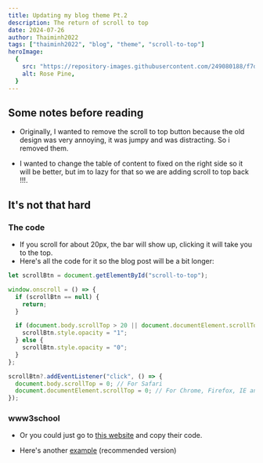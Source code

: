 ```yaml
---
title: Updating my blog theme Pt.2
description: The return of scroll to top
date: 2024-07-26
author: Thaiminh2022
tags: ["thaiminh2022", "blog", "theme", "scroll-to-top"]
heroImage:
  {
    src: "https://repository-images.githubusercontent.com/249080188/f7dd4f80-3628-11eb-8f57-368a5b43dc5a",
    alt: Rose Pine,
  }
---
```


## Some notes before reading

- Originally, I wanted to remove the scroll to top button because the old design was very annoying, it was jumpy and was distracting. So i removed them.

- I wanted to change the table of content to fixed on the right side so it will be better, but im to lazy for that so we are adding scroll to top back !!!.

## It's not that hard

### The code

- If you scroll for about 20px, the bar will show up, clicking it will take you to the top.
- Here's all the code for it so the blog post will be a bit longer:

```typescript
let scrollBtn = document.getElementById("scroll-to-top");

window.onscroll = () => {
  if (scrollBtn == null) {
    return;
  }

  if (document.body.scrollTop > 20 || document.documentElement.scrollTop > 20) {
    scrollBtn.style.opacity = "1";
  } else {
    scrollBtn.style.opacity = "0";
  }
};

scrollBtn?.addEventListener("click", () => {
  document.body.scrollTop = 0; // For Safari
  document.documentElement.scrollTop = 0; // For Chrome, Firefox, IE and Opera
});
```

### www3school

- Or you could just go to [this website](https://www.w3schools.com/howto/howto_js_scroll_to_top.asp) and copy their code.

- Here's another [example](https://www.youtube.com/watch?v=dQw4w9WgXcQ) (recommended version)
